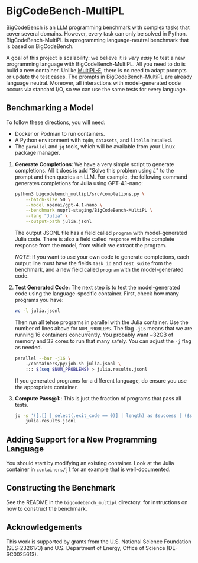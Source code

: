 # BigCodeBench-MultiPL

[BigCodeBench] is an LLM programming benchmark with complex tasks that cover
several domains. However, every task can only be solved in Python.
BigCodeBench-MultiPL is aprogramming language-neutral benchmark that is based on
BigCodeBench.

A goal of this project is scalability: we believe it is *very easy* to test a
new programming language with BigCodeBench-MultiPL. All you need to do is build
a new container. Unlike [MultiPL-E], there is no need to adapt prompts or update
the test cases. The prompts in BigCodeBench-MultiPL are already language
neutral. Moreover, all interactions with model-generated code occurs via
standard I/O, so we can use the same tests for every language.

## Benchmarking a Model

To follow these directions, you will need:

- Docker or Podman to run containers.
- A Python environment with `tqdm`, `datasets`, and `litellm` installed.
- The `parallel` and `jq` tools, which will be available from your Linux package
  manager.

1. **Generate Completions**: We have a very simple script to generate
   completions. All it  does is add "Solve this problem using *L*" to the prompt
   and then queries an LLM. For example, the following command generates
   completions for Julia using GPT-4.1-nano:

   ```bash
   python3 bigcodebench_multipl/src/completions.py \
       --batch-size 50 \
       --model openai/gpt-4.1-nano \
       --benchmark nuprl-staging/BigCodeBench-MultiPL \
       --lang "Julia" \
       --output-path julia.jsonl
   ```
   
   The output JSONL file has a field called `program` with model-generated
   Julia code. There is also a field called `response` with the complete response
   from the model, from which we extract the program.

   *NOTE*: If you want to use your own code to generate completions, each output
   line must have the fields `task_id` and `test_suite` from the benchmark,
   and a new field called `program`  with the model-generated code.

2. **Test Generated Code:** The next step is to test the model-generated code
   using the language-specific container. First, check how many programs you have:

   ```bash
   wc -l julia.jsonl
   ```

   Then run all tehse programs in parallel with the Julia container. Use the
   number of lines above for `NUM_PROBLEMS`. The flag `-j16` means that we are
   running 16 containers concurrently. You probably want ~32GB of memory and 32
   cores to run that many safely. You can adjust the `-j` flag as needed.

   ```bash
   parallel --bar -j16 \
       ./containers/py/job.sh julia.jsonl \
       ::: $(seq $NUM_PROBLEMS) > julia.results.jsonl
   ```

   If you generated programs for a different language, do ensure you use the
   appropriate container.

3. **Compute Pass@1:**: This is just the fraction of programs that pass all
   tests.

   ```bash
   jq -s '([.[] | select(.exit_code == 0)] | length) as $success | ($success * 100 / length) | "pass@1: \(.)%"' \
       julia.results.jsonl
   ```

## Adding Support for a New Programming Language

You should start by modifying an existing container. Look at the Julia
container in `containers/jl` for an example that is well-documented.

## Constructing the Benchmark

See the README in the `bigcodebench_multipl` directory. for instructions on
how to construct the benchmark.

## Acknowledgements

This work is supported by grants from the U.S. National Science Foundation
(SES-2326173) and U.S. Department of Energy, Office of Science (DE-SC0025613).



[BigCodeBench]: https://openreview.net/forum?id=YrycTjllL0
[MultiPL-E]: https://ieeexplore.ieee.org/document/10103177
